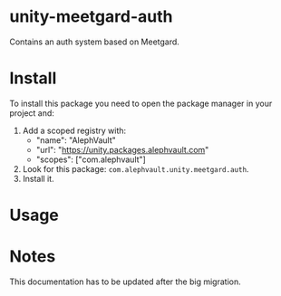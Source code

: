 # unity-meetgard-auth
Contains an auth system based on Meetgard.

# Install
To install this package you need to open the package manager in your project and:

  1. Add a scoped registry with:
     - "name": "AlephVault"
     - "url": "https://unity.packages.alephvault.com"
     - "scopes": ["com.alephvault"]
  2. Look for this package: `com.alephvault.unity.meetgard.auth`.
  3. Install it.

# Usage

# Notes
This documentation has to be updated after the big migration.
